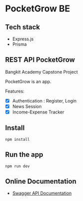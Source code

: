 # PocketGrow BE

## Tech stack

- Express.js
- Prisma

## REST API PocketGrow

Bangkit Academy Capstone Project

PocketGrow is an app.

Features:

- [X] Authentication : Register, Login
- [X] News Session
- [X] Income-Expense Tracker
<!-- - [] Net Worth Projection -->


## Install

    npm install

## Run the app

    npm run dev

## Online Documentation

- [Swagger API Documentation]()
